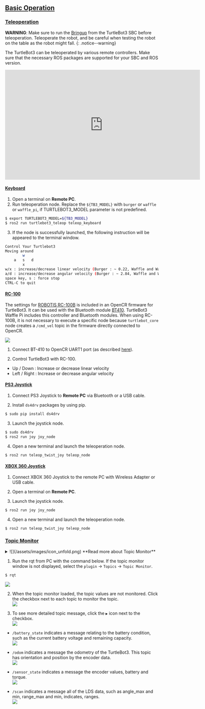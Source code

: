 
## [Basic Operation](#basic-operation)

### [Teleoperation](#teleoperation)

**WARNING**: Make sure to run the [Bringup][bringup] from the TurtleBot3 SBC before teleoperation. Teleoperate the robot, and be careful when testing the robot on the table as the robot might fall.
{: .notice--warning}

The TurtleBot3 can be teleoperated by various remote controllers. Make sure that the necessary ROS packages are supported for your SBC and ROS version. 

<iframe width="640" height="360" src="https://www.youtube.com/embed/Z4s18hlazb4" frameborder="0" allowfullscreen></iframe>

#### [Keyboard](#keyboard)

1. Open a terminal on **Remote PC**.
2. Run teleoperation node. Replace the `${TB3_MODEL}` with `burger` or `waffle` or `waffle_pi`, if TURTLEBOT3_MODEL parameter is not predefined.
```bash
$ export TURTLEBOT3_MODEL=${TB3_MODEL}
$ ros2 run turtlebot3_teleop teleop_keyboard
```

3. If the node is successfully launched, the following instruction will be appeared to the terminal window.  
```bash
Control Your Turtlebot3
Moving around
        w
    a   s   d
        x
w/x : increase/decrease linear velocity (Burger : ~ 0.22, Waffle and Waffle Pi : ~ 0.26)
a/d : increase/decrease angular velocity (Burger : ~ 2.84, Waffle and Waffle Pi : ~ 1.82)
space key, s : force stop
CTRL-C to quit
```

#### [RC-100](#rc100)

The settings for [ROBOTIS RC-100B][rc100] is included in an OpenCR firmware for TurtleBot3. It can be used with the Bluetooth module [BT410][bt410]. TurtleBot3 Waffle Pi includes this controller and Bluetooth modules. When using RC-100B, it is not necessary to execute a specific node because `turtlebot_core` node creates a `/cmd_vel` topic in the firmware directly connected to OpenCR.

![](/assets/images/platform/turtlebot3/example/rc100b_with_bt410.png)

1. Connect BT-410 to OpenCR UART1 port (as described [here][appendix_opencr1_0]).

2. Control TurtleBot3 with RC-100.
  - Up / Down : Increase or decrease linear velocity
  - Left / Right : Increase or decrease angular velocity

#### [PS3 Joystick](#ps3-joystick)

1. Connect PS3 Joystick to **Remote PC** via Bluetooth or a USB cable.

2. Install `ds4drv` packages by using pip.
  ```bash
$ sudo pip install ds4drv
  ```

3. Launch the joystick node.  
  ```bash
$ sudo ds4drv
$ ros2 run joy joy_node
  ```

4. Open a new terminal and launch the teleoperation node.  
  ```bash
$ ros2 run teleop_twist_joy teleop_node
  ```

#### [XBOX 360 Joystick](#xbox-360-joystick)

1. Connect XBOX 360 Joystick to the remote PC with Wireless Adapter or USB cable.

2. Open a terminal on **Remote PC**.

3. Launch the joystick node.  
  ```bash
$ ros2 run joy joy_node
  ```

4. Open a new terminal and launch the teleoperation node.  
  ```bash
$ ros2 run teleop_twist_joy teleop_node
  ```

### [Topic Monitor](#topic-monitor)

<details>
<summary>
![](/assets/images/icon_unfold.png) **Read more about Topic Monitor**
</summary>
In order to check topics of TurtleBot3, Use [rqt][rqt] provided by ROS, which is a Qt-based framework for GUI development for ROS. It is a tool displaying all topics of TurtleBot3 with a topic name, type, bandwidth, Hz, and value.
</details>

1. Run the rqt from PC with the command below. If the topic monitor window is not displayed, select the `plugin` -> `Topics` -> `Topic Monitor`.
  ```bash
$ rqt
  ```  
  ![](/assets/images/platform/turtlebot3/ros2/rqt_1.png)

2. When the topic monitor loaded, the topic values are not monitored. Click the checkbox next to each topic to monitor the topic.  
  ![](/assets/images/platform/turtlebot3/ros2/rqt_2.png)

3. To see more detailed topic message, click the `▶` icon next to the checkbox.  
  ![](/assets/images/platform/turtlebot3/ros2/rqt_3.png)

  - `/battery_state` indicates a message relating to the battery condition, such as the current battery voltage and remaining capacity.  
  ![](/assets/images/platform/turtlebot3/ros2/rqt_4.png)

  - `/odom` indicates a message the odometry of the TurtleBot3. This topic has orientation and position by the encoder data.  
  ![](/assets/images/platform/turtlebot3/ros2/rqt_5.png)

  - `/sensor_state` indicates a message the encoder values, battery and torque.  
  ![](/assets/images/platform/turtlebot3/ros2/rqt_6.png)

  - `/scan` indicates a message all of the LDS data, such as angle_max and min, range_max and min, indicates, ranges.  
  ![](/assets/images/platform/turtlebot3/ros2/rqt_7.png)

[topic_monitor]: /docs/en/platform/turtlebot3/topic_monitor/
[teleoperation]: /docs/en/platform/turtlebot3/teleoperation/
[basic_examples]: /docs/en/platform/turtlebot3/basic_examples/
[additional_sensors]: /docs/en/platform/turtlebot3/additional_sensors/
[bringup]: /docs/en/platform/turtlebot3/bringup/#bringup
[rqt]: http://wiki.ros.org/rqt
[rc100]: /docs/en/parts/communication/rc-100/
[bt410]: /docs/en/parts/communication/bt-410/
[appendix_opencr1_0]: /docs/en/platform/turtlebot3/appendix_opencr1_0/